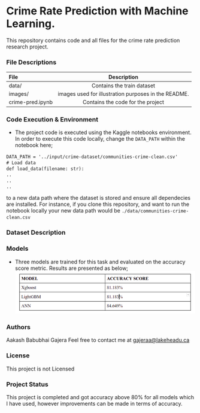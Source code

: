# Crime Rate Prediction with Machine Learning.

This repository contains code and all files for the crime rate prediction research project.

### File Descriptions

| File | Description |
| :- | :-: |
| data/ | Contains the train dataset |
| images/ | images used for illustration purposes in the README. |
| crime-pred.ipynb | Contains the code for the project |

### Code Execution & Environment
* The project code is executed using the Kaggle notebooks environment. In order to execute this code locally, change the `DATA_PATH` within the notebook here;
```
DATA_PATH = '../input/crime-dataset/communities-crime-clean.csv'
# Load data
def load_data(filename: str):
..
..
..
```
to a new data path where the dataset is stored and ensure all dependecies are installed. For instance, if you clone this repository, and want to run the notebook locally your new data path would be 
`./data/communities-crime-clean.csv`

### Dataset Description

### Models
* Three models are trained for this task and evaluated on the accuracy score metric. Results are presented as below;
![image.png](./images/results.png)

### Authors
Aakash Babubhai Gajera
Feel free to contact me at gajeraa@lakeheadu.ca

### License
This project is not Licensed

### Project Status
This project is completed and got accuracy above 80% for all models which I have used, however improvements can be made in terms of accuracy.


